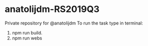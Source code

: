 # anatolijdm-RS2019Q3
Private repository for @anatolijdm
To run the task type in terminal:
1. npm run build.
2. npm run webs
